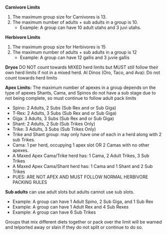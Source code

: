 __**Carnivore Limits**__
   1. The maximum group size for Carnivores is 13.
   2. The maximum number of adults + sub adults in a group is 10.
      * Example: A group can have 10 adult utahs and 3 juvi utahs.

__**Herbivore Limits**__
   1. The maximum group size for Herbivores is 15
   2. The maximum number of adults + sub adults in a group is 12
      * Example: A group can have 12 gallis and 3 juvie gallis

**Dryos** DO NOT count towards MIXED herd limits but MUST still follow their own herd limits if not in a mixed herd. AI Dinos (Oro, Taco, and Ava): Do not count towards herd limits

__**Apex Limits:**__
The maximum number of apexes in a group depends on the type of apexes Shants, Cama, and Spinos do not have a sub stage due to not being complete, so must continue to follow adult pack limits

   * Spino: 2 Adults, 2 Subs (Sub Rex and or Sub Giga)
   * T-Rex: 2 Adults, 3 Subs (Sub Rex and or Sub Giga)
   * Giga: 3 Adults, 3 Subs (Sub Rex and or Sub Giga)
   * Shant: 2 Adults, 2 Sub (Sub Trikes Only)
   * Trike: 3 Adults, 3 Subs (Sub Trikes Only)
   * Trike and Shant group: may only have one of each in a herd along with 2 sub Trikes.
   * Cama: 1 per herd, occupying 1 apex slot OR 2 Camas with no other apexes.
   * A Maxed Apex Cama/Trike herd has: 1 Cama, 2 Adult Trikes, 3 Sub Trikes
   * A Maxed Apex Cama/Shant herd has: 1 Cama and 1 Shant and 2 Sub Trikes
   * PUES: ARE NOT APEX AND MUST FOLLOW NORMAL HERBIVORE PACKING RULES

**Sub adults** can use adult slots but adults cannot use sub slots.

   * Example: A group can have 1 Adult Spino, 2 Sub Giga, and 1 Sub Rex
   * Example: A group can have 1 Adult Rex and 4 Sub Rexes
   * Example: A group can have 6 Sub Trikes

Groups that mix different diets together or pack over the limit will be warned and telported away or slain if they do not split or continue to do so.
